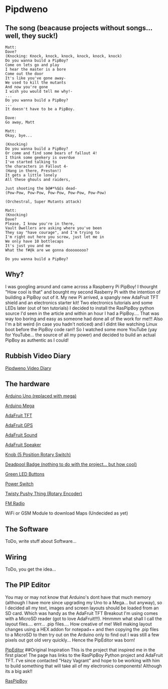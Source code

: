 # Pipdweno
## The song (beacause projects without songs... well, they suck!)
    Matt:
    Dave?
    (Knocking: Knock, knock, knock, knock, knock, knock)
    Do you wanna build a PipBoy?
    Come on lets go and play
    I hear the master is a bore
    Come out the door
    It's like you've gone away-
    We used to kill the mutants
    And now you're gone
    I wish you would tell me why!-
    ...
    Do you wanna build a PipBoy?
    ...
    It doesn't have to be a PipBoy.
    
    Dave:
    Go away, Matt
    
    Matt:
    Okay, bye...
    
    (Knocking)
    Do you wanna build a PipBoy?
    Or come and find some bears of fallout 4!
    I think some geekery is overdue
    I've started talking to
    the characters in Fallout 4-
    (Hang in there, Preston!)
    It gets a little lonely
    All these ghouls and raiders,
    
    Just shooting the b@#*%$£s dead-
    (Pow-Pow, Pow-Pow, Pow-Pow, Pow-Pow, Pow-Pow)
    
    (Orchestral, Super Mutants attack)
    
    Matt:
    (Knocking)
    Dave?
    Please, I know you're in there,
    Vault Dwellers are asking where you've been
    They say "have courage", and I'm trying to
    I'm right out here you screw, just let me in
    We only have 10 bottlecaps
    It's just you and me
    What the f#@k are we gonna doooooooo?
    
    Do you wanna build a PipBoy?

## Why?
I was googling around and came across a Raspberry Pi PipBoy! I thourght "How cool is that" and bourght my second Rasberry Pi with the intention of building a PipBoy out of it.
My new Pi arrived, a spangly new AdaFruit TFT shield and an electronics starter kit! Two electronics tutorials and some LEDs later (out of ten tutorials) I decided to install the RasPipBoy python source I'd seen in the article and within an hour I had a PipBoy....
That was way too boring and easy as someone had done all of the work for me!!! Also I'm a bit weird (in case you hadn't noticed) and I didnt like watching Linux boot before the PipBoy code ran!! So I watched some more YouTube (yay for YouTube... the source of all my power) and decided to build an actual PipBoy as authentic as I could!
## Rubbish Video Diary
[Pipdweno Video Diary](https://www.youtube.com/playlist?list=PL0KxT4IdSigvEKm1h8vPCSg0aH92uugvp "Pipdweno!")
## The hardware
[Arduino Uno (replaced with mega)](https://www.arduino.cc/en/Main/ArduinoBoardUno "Arduino Uno")

[Arduino Mega](https://www.arduino.cc/en/Main/ArduinoBoardMega2560 "Arduino Mega")

[AdaFruit TFT](https://www.adafruit.com/products/1480 "TFT")

[AdaFruit GPS](https://www.adafruit.com/products/746 "GPS")

[AdaFruit Sound](https://www.adafruit.com/product/2130 "Sound")

[AdaFruit Speaker](https://www.adafruit.com/products/1890 "Speaker")

[Knob (5 Position Rotary Switch)](http://www.amazon.co.uk/gp/product/B00DUYQJWQ?psc=1&redirect=true&ref_=oh_aui_detailpage_o05_s00 "Rotary Switch")

[Deadpool Badge (nothing to do with the project... but how cool)](http://www.amazon.co.uk/gp/product/B00K3O1VFQ?psc=1&redirect=true&ref_=oh_aui_detailpage_o08_s00 "Badge")

[Green LED Buttons](http://www.amazon.co.uk/gp/product/B0094GWD9W?psc=1&redirect=true&ref_=oh_aui_detailpage_o08_s00 "LED Button")

[Power Switch](http://www.amazon.co.uk/gp/product/B00HGAKDIQ?psc=1&redirect=true&ref_=oh_aui_detailpage_o08_s00 "Power Switch")

[Twisty Pushy Thing (Rotary Encoder)](http://www.amazon.co.uk/gp/product/B011AVHSYS?psc=1&redirect=true&ref_=oh_aui_detailpage_o06_s00 "Rotary Encoder")

[FM Radio](https://www.sparkfun.com/products/11083 "Radio")

WiFi or GSM Module to download Maps (Undecided as yet)
## The Software
ToDo, write stuff about Software...
## Wiring
ToDo, you get the idea...
## The PIP Editor
You may or may not know that Arduino's dont have that much memory (although I have more since upgrading my Uno to a Mega... but anyway), so I decided all my text, images and screen layouts should be loaded from an SD card. Which was handy as the AdaFruit TFT Breakout I'm using comes with a MicroSD reader (got to love AdaFruit!!!). Hmmmm what shall I call the layout files.... errr... .pip files.... How creative of me! Well making layout changes using a HEX addon for notepad++ and then copying the .pip files to a MicroSD to then try out on the Arduino only to find out I was still a few pixels out got old very quickly... Hence the PipEditor was born!

[PipEditor](https://github.com/MattiusMatt/pipeditor "PipEditor!")
##Original Inspiration
This is the project that inspired me in the first place! The page has links to the RasPipBoy Python project and AdaFruit TFT. I've since contacted "Hazy Vagrant" and hope to be working with him to build something that will take all of my electronics components! Although its a big ask!!


[RasPipBoy](https://www.etsy.com/listing/237060437/3d-printed-piboy-3000-mark-iv-raspberry?ref=pr_shop "RasPipBoy")
